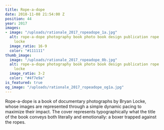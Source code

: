 ```yaml
---
title: Rope-a-dope
date: 2018-11-08 21:54:00 Z
position: 44
year: 2017
images:
- image: "/uploads/rationale_2017_ropeadope_1a.jpg"
  alt: rope-a-dope photography book photo book design publication rope a dope bryan
    locke
  image_ratio: 16-9
  color: "#111111"
thumb_image:
  image: "/uploads/rationale_2017_ropeadope_0b.jpg"
  alt: rope-a-dope photography book photo book design publication rope a dope bryan
    locke
  image_ratio: 3-2
  color: "#4f7e9a"
is_featured: true
og_image: "/uploads/rationale_2017_ropeadope_og1a.jpg"
---
```


Rope-a-dope is a book of documentary photographs by Bryan Locke, whose images are represented through a simple dynamic pacing to maximize their impact. The cover represents typographically what the title of the book conveys both literally and emotionally: a boxer trapped against the ropes.
